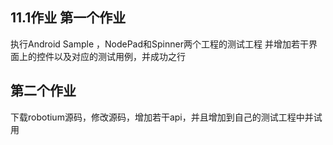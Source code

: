 11.1作业
第一个作业
---
执行Android Sample ，NodePad和Spinner两个工程的测试工程
并增加若干界面上的控件以及对应的测试用例，并成功之行

第二个作业
---
下载robotium源码，修改源码，增加若干api，并且增加到自己的测试工程中并试用
